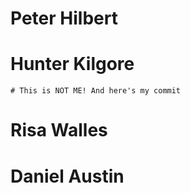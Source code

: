# Peter Hilbert

# Hunter Kilgore
	# This is NOT ME! And here's my commit

# Risa Walles

# Daniel Austin
